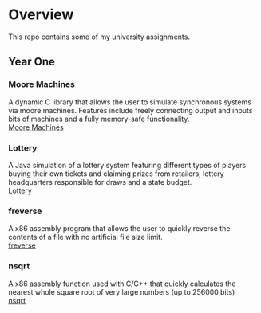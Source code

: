 # Overview
This repo contains some of my university assignments.

## Year One

### Moore Machines
A dynamic C library that allows the user to simulate synchronous systems via moore machines. Features include freely connecting output and inputs bits of machines and a fully memory-safe functionality.\
[Moore Machines](mimuw/year1/MooreMachines)

### Lottery
A Java simulation of a lottery system featuring different types of players buying their own tickets and claiming prizes from retailers, lottery headquarters responsible for draws and a state budget.\
[Lottery](mimuw/year1/lottery)

### freverse
A x86 assembly program that allows the user to quickly reverse the contents of a file with no artificial file size limit.\
[freverse](mimuw/year1/freverse)

### nsqrt
A x86 assembly function used with C/C++ that quickly calculates the nearest whole square root of very large numbers (up to 256000 bits)\
[nsqrt](mimuw/year1/nsqrt)
